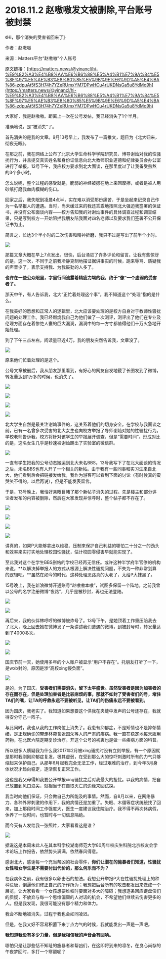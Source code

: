 # 2018.11.2 赵嗷嗷发文被删除,平台账号被封禁

《Hi，那个消失的受害者回来了》

作者：赵嗷嗷

来源：Matters平台“赵嗷嗷”个人账号

原文链接：[https://matters.news/@yinancl/hi-%E9%82%A3%E4%B8%AA%E6%B6%88%E5%A4%B1%E7%9A%84%E5%8F%97%E5%AE%B3%E8%80%85%E5%9B%9E%E6%9D%A5%E4%BA%86-zdpuAt5fS3H74h7YZeRUmxYM7DPwHCu4rUKDNsGa5u8YdMo9h](https://matters.news/@yinancl/hi-%E9%82%A3%E4%B8%AA%E6%B6%88%E5%A4%B1%E7%9A%84%E5%8F%97%E5%AE%B3%E8%80%85%E5%9B%9E%E6%9D%A5%E4%BA%86-zdpuAt5fS3H74h7YZeRUmxYM7DPwHCu4rUKDNsGa5u8YdMo9h)

大家好，我是赵嗷嗷。距离上一次在公号发帖，我已经消失了1个半月。

准确地说，是“被消失”了。

首先消失的是我的文章。9月13号早上，我发布了一篇推文，题目为《北大归来，彻夜无眠》。

在那之前，我在网络上公布了北京大学生命科学学院研究员、博导谢灿对我的性骚扰行为，并且提交真实姓名和身份证信息向北大教师职业道德和纪律委员会办公室进行了举报。12号下午，我应校方要求到北大面谈，在那里度过了让我备受煎熬的3个多小时。

怎么说呢，整个过程的感受就是，脆弱的神经被摁在地上来回摩擦，或者是被人用砂纸打磨我血肉模糊的伤口。

回家之后，我失眠到凌晨4点半，实在难以消受那份痛苦，于是坐起来记录自己作为一名举报人的遭遇。当时，尚未缓过来的我还乖乖地按照北大强迫我签署的保证书，并没有公布面谈内容——校方告知我的对谢灿事件的具体调查过程和调查结果，只是写到校方一开始阻拦我朋友陪我面对四名老师以及要求我们签署不公开保证书为止。

简言之，长达3个半小时的二次伤害和精神折磨，我只不过是写出了前半个小时。

![](https://i.loli.net/2019/09/01/3rjpzB1gvMSUm5D.png)

那篇文章大概在早上7点发出。很快，后台涌进了许多评论和留言。让我有些惊讶的是，这一次，不同于之前我冷静克制地摆证据讲事实的时候，跑来辱骂、质疑我的声音少了，表示支持我、为我鼓劲的人多了。

**也许在一些公众眼里，字里行间流露着精疲力竭的我，终于“像”一个虚弱的受害者了。**

那天中午，有人告诉我，北大“正忙着处理这个事”。我不知道这个“处理”指的是什么。

在我美好的愿想和正常人的逻辑里，北大应该要处理的是校方自身对于教师性骚扰问题的处理工作。我已经燃烧我自己为他们做了一次测评，测评出了他们在专业及伦理方面存在着惨绝人寰的巨大漏洞，漏洞中的每一方寸都值得他们十万火急地开始处理。

到了下午三点左右，阅读量已近4万。我的朋友突然告诉我，文章没了。

![](https://i.loli.net/2019/09/01/6rTbEQcwxyz58Mf.png)

原来他们忙着处理的是这个。

公号文章被删后，我从朋友那里看到，有好心的网友自发地截了长图发到了微博，转发量达到1万多的时候，也消失了。

![](https://i.loli.net/2019/09/01/JyNoARZf7chMsPv.png)

![](https://i.loli.net/2019/09/01/qbsIe5HmYKDUyj1.png)

![](https://i.loli.net/2019/09/01/ujepCo8yvJVwzD7.png)

![](https://i.loli.net/2019/09/01/pisetrCo5RBYXTb.png)

北大学生自然是最关注谢灿事件的，这关系着他们的切身安全。在学校与我面谈之前，已有一名曾多次受害的北大女生也向校方举报了导师谢灿对她的性骚扰行为。学校老师告诉我，校方将针对该学生的举报展开调查，但是“需要时间”。形成对比的是，这名女生几乎是秒速被谢灿踢出了实验室的微信群。

![](https://i.loli.net/2019/09/01/wCmYVgdolDbeshE.png)

一直有学生把我的公号动态搬运到北大未名BBS，13号我写下了在北大面谈的情况之后，未名BBS也有人开了一个相关的新帖。由于我有一些同事和实习生来自北大，他们看到后会把链接发给我，我作为游客可以看到下面的讨论（有时候真的蛮哭笑不得的，以后再说），但是不能发表留言。

于是，13号晚上，我恰好亲眼目睹了那个新帖子消失的过程。先是楼主和部分评论者发布的内容被删除，然后在大家发现并惊呼时，整个帖子都不存在了。

![](https://i.loli.net/2019/09/01/pXjunVU89o3qevP.png)

![](https://i.loli.net/2019/09/01/IlGzr9inbUODWKC.png)

![](https://i.loli.net/2019/09/01/tVzqynwmGuaWcAY.png)

![](https://i.loli.net/2019/09/01/OS6m5zEid9BPJYy.png)

讲真的，如果P大能够拿出以维稳、压制来保护自己利益的哪怕二十分之一的劲头和效率来实打实地处理校园性骚扰，估计校园零侵害早就能实现了。

至此我对这个在学生BBS删帖的学校已经再无信任。或许这种半学府半官僚的机构来说，**以解决掉举报人的方式从根源上解决性骚扰问题，不失为一种非常划算的逻辑吧。**虽然在如今的时代，这种处理思路真的太老了，太给P大抹黑了。

15号晚上，我在新浪微博开通账号“赵嗷嗷本嗷”，试图多保留一个阵地。之前我曾以公号的名字注册微博“夜路”，几乎是被秒封，再也无法登陆。

![](https://i.loli.net/2019/09/01/m4wh8YN9qpduiPv.png)

![](https://i.loli.net/2019/09/01/e7KJL2kDXrsBVxU.png)

再后来，我的伙伴林哼哼的微博被炸号了。13号下午，是她顶着工作重压陪我去了北大，晚上回去她在微博发了一条讲述我们遭遇的微博，到被封号时，转发量达到了4000多次。

![](https://i.loli.net/2019/09/01/TSZQe9poaB6OFfw.png)

![](https://i.loli.net/2019/09/01/RGNIuBa6sjfS7w8.png)

国庆节前一天，她使用多年的个人账户被显示“用户不存在”。托朋友打听了一下，是wxb封的，原因是涉“高校xing侵负面”。

![](https://i.loli.net/2019/09/01/IT2P6nH3a5wt1WL.png)

是的，为了国庆。**受害者们需要消失，留下太平盛世。虽然受害者是因为加害者的存在而存在，但是处理加害者是比较麻烦的事，那就不如封了受害者们的号，堵住TA们的嘴，让TA的呼救永远不要被听见，让TA们的伤痛永远不要被看到。**

因为国庆，我老实了。我知道如果想要这个供我在夹缝中发声的公号还存在，我就得安分守己一阵子。

与此同时，我也从我的工作岗位上消失了。我患有抑郁症，不是矫情也不是抑郁情绪，是正规确诊的带走林奕含张国荣等人的严肃的疾病。我一直在稳定地每天服用药物，在北医六院定期复诊治疗。开这个公号的初衷也是做一些疾病方面的科普。

所以很多人质疑我为什么我2017年2月被xing骚扰时没有立刻举报，有一个原因就是那时我刚刚抑郁症复发，极其虚弱，在受到那么大的惊吓刺激时所有的力气只够缩起来保护自己。从那年6月起我完全无法工作，经过艰难的治疗，到今年3月身体状况才趋向稳定，逐渐恢复正常工作。

这也是我父母得知我要公开举报xing骚扰之后对我最大的担忧。以我的病情，把自己放置到风口浪尖，就相当于在自取灭亡的边缘来回试探。

我当时向他们保证，只会做自己力所能及的事情。然而，自8月以来，在网络暴力、各种外界刺激的作用下，我的病情还是加重了。失眠、木僵等症状统统找了回来，加上那段时间工作强度大，医生一度建议我住院治疗。我不得不再次休病假，休养了一段时间，也暂时与一切信息隔绝。

而今天有人发给我一张照片，大家看看这是谁？

![](https://i.loli.net/2019/09/01/JfKCyUxqs2MehDA.png)

据说这是本周末此人在其本科学校湖南师范大学80周年校庆生科院北京校友会学术论坛上作报告，依然势头满满，依然春风得意。

感谢北大，感谢每一个充当帮凶的社会零件，**你们让潜在的施暴者们知道，性骚扰女性和女学生是不需要付出代价的，那么何乐而不为？**

在我病休之前，我有很多以卵击石的想法。我想公开举报P大在性骚扰处理上的种种荒唐，倒逼他们修正自己的所作所为；我想把后台所有的攻击都发出来做成一个展览，让大家看看一个女孩想要维权时要面对多大的障碍；我想逐条回应键盘侠们的质疑，不放弃与每一个思维偏颇的人对话的机会，不希望他们继续去伤害更多的人。但是我发现，我很可能没有那个精力和体力。

我会不断地被消失，过程于我也会如同凌迟。

但是，在我又好不容易积蓄下来丁点力气的时候，我就能发出一声是一声吧。

**我知道我没有多少力量，但是我相信我的声音会有回响。**

哪怕只是让那些恬不知耻的施暴者和帮凶们，在这即将到来的凛冬，在良心尚存的午夜梦回时，多打一个寒颤呢？

